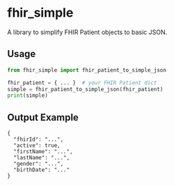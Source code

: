 # fhir_simple

A library to simplify FHIR Patient objects to basic JSON.

## Usage

```python
from fhir_simple import fhir_patient_to_simple_json

fhir_patient = { ... }  # your FHIR Patient dict
simple = fhir_patient_to_simple_json(fhir_patient)
print(simple)
```

## Output Example

```
{
  "fhirId": "...",
  "active": true,
  "firstName": "...",
  "lastName": "...",
  "gender": "...",
  "birthDate": "..."
}
```
